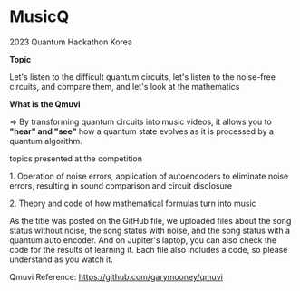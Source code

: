 # MusicQ

<p>2023 Quantum Hackathon Korea</p>

<p><Strong> Topic </Strong></p>

Let's listen to the difficult quantum circuits, let's listen to the noise-free circuits, and compare them, and let's look at the mathematics

<p><Strong> What is the Qmuvi </Strong></p>
<p>=> By transforming quantum circuits into music videos, it allows you to <b>"hear" and "see"</b> how a quantum state evolves as it is processed by a quantum algorithm.</p>

<p> topics presented at the competition </p>
<p>1. Operation of noise errors, application of autoencoders to eliminate noise errors, resulting in sound comparison and circuit disclosure</p>
<p>2. Theory and code of how mathematical formulas turn into music</p>

<p>As the title was posted on the GitHub file, we uploaded files about the song status without noise, the song status with noise, and the song status with a quantum auto encoder. And on Jupiter's laptop, you can also check the code for the results of learning it. Each file also includes a code, so please understand as you watch it.</p>

Qmuvi Reference: https://github.com/garymooney/qmuvi
